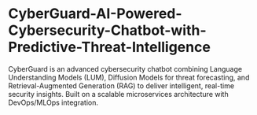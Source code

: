 # CyberGuard-AI-Powered-Cybersecurity-Chatbot-with-Predictive-Threat-Intelligence
CyberGuard is an advanced cybersecurity chatbot combining Language Understanding Models (LUM), Diffusion Models for threat forecasting, and Retrieval-Augmented Generation (RAG) to deliver intelligent, real-time security insights. Built on a scalable microservices architecture with DevOps/MLOps integration.
